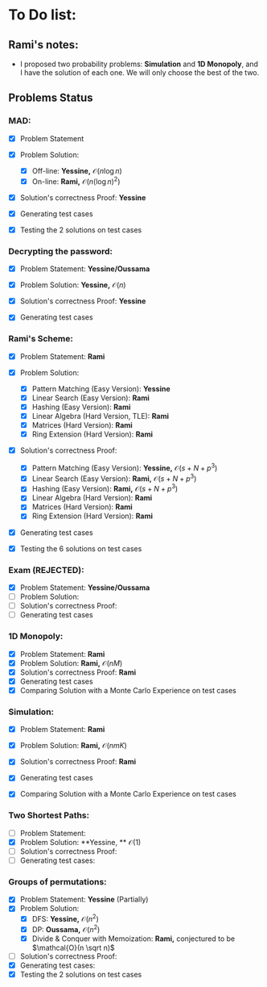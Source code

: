 # To Do list:

## Rami's notes:
- I proposed two probability problems: **Simulation** and **1D Monopoly**, and I have the solution of each one. We will only choose the best of the two.

## Problems Status

### MAD:

- [x] Problem Statement
- [x] Problem Solution:
  - [x] Off-line: **Yessine,** $\mathcal{O}(n\log n)$
  - [x] On-line: **Rami,** $\mathcal{O}\left(n(\log n)^2\right)$
- [x] Solution's correctness Proof: **Yessine**
- [x] Generating test cases
- [x] Testing the $2$ solutions on test cases



### Decrypting the password:

- [x] Problem Statement: **Yessine/Oussama**
- [x] Problem Solution: **Yessine,** $\mathcal{O}(n)$
- [x] Solution's correctness Proof: **Yessine**
- [x] Generating test cases



### Rami's Scheme:

- [x] Problem Statement: **Rami**
- [x] Problem Solution:
  - [x] Pattern Matching (Easy Version): **Yessine**
  - [x] Linear Search (Easy Version): **Rami**
  - [x] Hashing (Easy Version): **Rami**
  - [x] Linear Algebra (Hard Version, TLE): **Rami**
  - [x] Matrices (Hard Version): **Rami**
  - [x] Ring Extension (Hard Version): **Rami** 
- [x] Solution's correctness Proof: 
  - [x] Pattern Matching (Easy Version): **Yessine,** $\mathcal{O}(s+N+p^3)$
  - [x] Linear Search (Easy Version): **Rami,** $\mathcal{O}(s+N+p^3)$
  - [x] Hashing (Easy Version): **Rami,** $\mathcal{O}(s+N+p^3)$
  - [x] Linear Algebra (Hard Version): **Rami**
  - [x] Matrices (Hard Version): **Rami**
  - [x] Ring Extension (Hard Version): **Rami** 

- [x] Generating test cases
- [x] Testing the $6$ solutions on test cases


### Exam (REJECTED):
- [x] Problem Statement: **Yessine/Oussama**
- [ ] Problem Solution:
- [ ] Solution's correctness Proof:
- [ ] Generating test cases

### 1D Monopoly:

- [x] Problem Statement: **Rami**
- [x] Problem Solution: **Rami,** $\mathcal{O}(nM)$
- [x] Solution's correctness Proof: **Rami**
- [x] Generating test cases
- [x] Comparing Solution with a Monte Carlo Experience on test cases

### Simulation:

- [x] Problem Statement: **Rami**
- [x] Problem Solution: **Rami,** $\mathcal{O}(nmK)$
- [x] Solution's correctness Proof: **Rami**
- [x] Generating test cases
- [x] Comparing Solution with a Monte Carlo Experience on test cases


### Two Shortest Paths:
- [ ] Problem Statement:
- [X] Problem Solution: **Yessine, ** $\mathcal{O}(1)$
- [ ] Solution's correctness Proof:
- [ ] Generating test cases:

### Groups of permutations:
- [X] Problem Statement: **Yessine** (Partially)
- [x] Problem Solution: 
  - [x] DFS: **Yessine,** $\mathcal{O}(n^2)$
  - [x] DP: **Oussama,** $\mathcal{O}(n^2)$
  - [x] Divide & Conquer with Memoization: **Rami,** conjectured to be $\mathcal{O}(n \sqrt n)$ 
- [ ] Solution's correctness Proof:
- [x] Generating test cases:
- [x] Testing the $2$ solutions on test cases

